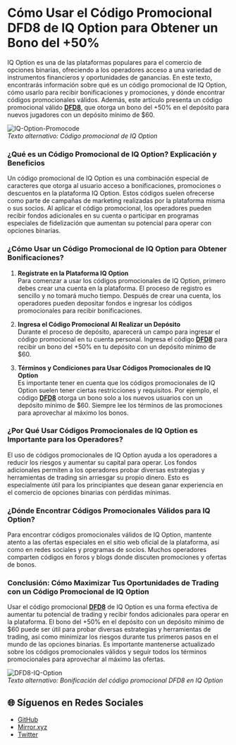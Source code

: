 # Cómo Usar el Código Promocional DFD8 de IQ Option para Obtener un Bono del +50%
IQ Option es una de las plataformas populares para el comercio de opciones binarias, ofreciendo a los operadores acceso a una variedad de instrumentos financieros y oportunidades de ganancias. En este texto, encontrarás información sobre qué es un código promocional de IQ Option, cómo usarlo para recibir bonificaciones y promociones, y dónde encontrar códigos promocionales válidos. Además, este artículo presenta un código promocional válido **[DFD8](https://smartthriftfinder.com/iq-option-kostya)**, que otorga un bono del +50% en el depósito para nuevos jugadores con un depósito mínimo de $60.

![IQ-Option-Promocode](https://hackmd.io/_uploads/BkqaqZ8Jxl.png)  
*Texto alternativo: Código promocional de IQ Option*

### ¿Qué es un Código Promocional de IQ Option? Explicación y Beneficios

Un código promocional de IQ Option es una combinación especial de caracteres que otorga al usuario acceso a bonificaciones, promociones o descuentos en la plataforma IQ Option. Estos códigos suelen ofrecerse como parte de campañas de marketing realizadas por la plataforma misma o sus socios. Al aplicar el código promocional, los operadores pueden recibir fondos adicionales en su cuenta o participar en programas especiales de fidelización que aumentan su potencial para operar con opciones binarias.

### ¿Cómo Usar un Código Promocional de IQ Option para Obtener Bonificaciones?

1. **Regístrate en la Plataforma IQ Option**  
   Para comenzar a usar los códigos promocionales de IQ Option, primero debes crear una cuenta en la plataforma. El proceso de registro es sencillo y no tomará mucho tiempo. Después de crear una cuenta, los operadores pueden depositar fondos e ingresar los códigos promocionales para recibir bonificaciones.

2. **Ingresa el Código Promocional Al Realizar un Depósito**  
   Durante el proceso de depósito, aparecerá un campo para ingresar el código promocional en tu cuenta personal. Ingresa el código **[DFD8](https://smartthriftfinder.com/iq-option-kostya)** para recibir un bono del +50% en tu depósito con un depósito mínimo de $60.

3. **Términos y Condiciones para Usar Códigos Promocionales de IQ Option**  
   Es importante tener en cuenta que los códigos promocionales de IQ Option suelen tener ciertas restricciones y requisitos. Por ejemplo, el código **[DFD8](https://smartthriftfinder.com/iq-option-kostya)** otorga un bono solo a los nuevos usuarios con un depósito mínimo de $60. Siempre lee los términos de las promociones para aprovechar al máximo los bonos.

### ¿Por Qué Usar Códigos Promocionales de IQ Option es Importante para los Operadores?

El uso de códigos promocionales de IQ Option ayuda a los operadores a reducir los riesgos y aumentar su capital para operar. Los fondos adicionales permiten a los operadores probar diversas estrategias y herramientas de trading sin arriesgar su propio dinero. Esto es especialmente útil para los principiantes que desean ganar experiencia en el comercio de opciones binarias con pérdidas mínimas.

### ¿Dónde Encontrar Códigos Promocionales Válidos para IQ Option?

Para encontrar códigos promocionales válidos de IQ Option, mantente atento a las ofertas especiales en el sitio web oficial de la plataforma, así como en redes sociales y programas de socios. Muchos operadores comparten códigos en foros y blogs donde discuten promociones y ofertas de bonos.

### Conclusión: Cómo Maximizar Tus Oportunidades de Trading con un Código Promocional de IQ Option

Usar el código promocional **[DFD8](https://smartthriftfinder.com/iq-option-kostya)** de IQ Option es una forma efectiva de aumentar tu potencial de trading y recibir fondos adicionales para operar en la plataforma. El bono del +50% en el depósito con un depósito mínimo de $60 puede ser útil para probar diversas estrategias y herramientas de trading, así como minimizar los riesgos durante tus primeros pasos en el mundo de las opciones binarias. Es importante mantenerse actualizado sobre los códigos promocionales válidos y seguir todos los términos promocionales para aprovechar al máximo las ofertas.

![DFD8-IQ-Option](https://hackmd.io/_uploads/rJkxjWIkll.png)  
*Texto alternativo: Bonificación del código promocional DFD8 en IQ Option*
## 🌐 Síguenos en Redes Sociales

- [GitHub](https://github.com/Checked-Promo-Codes)  
- [Mirror.xyz](https://mirror.xyz/0xaFcA0DCAfB999A248e24C9FFCA942c9fbC17B19C)  
- [Twitter](https://x.com/pocketoption100)
